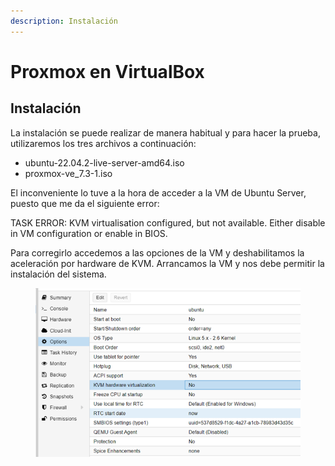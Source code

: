 ```yaml
---
description: Instalación
---
```


# Proxmox en VirtualBox

## Instalación

La instalación se puede realizar de manera habitual y para hacer la prueba, utilizaremos los tres archivos a continuación:

* ubuntu-22.04.2-live-server-amd64.iso
* proxmox-ve\_7.3-1.iso

El inconveniente lo tuve a la hora de acceder a la VM de Ubuntu Server, puesto que me da el siguiente error:

TASK ERROR: KVM virtualisation configured, but not available. Either disable in VM configuration or enable in BIOS.

Para corregirlo accedemos a las opciones de la VM y deshabilitamos la aceleración por hardware de KVM. Arrancamos la VM y nos debe permitir la instalación del sistema.

<figure><img src="../../.gitbook/assets/image (1) (6) (2).png" alt=""><figcaption></figcaption></figure>

